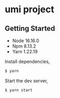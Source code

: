 # umi project

## Getting Started

- Node 16.16.0
- Npm 8.13.2
- Yarn 1.22.19

Install dependencies,

```bash
$ yarn
```

Start the dev server,

```bash
$ yarn start
```
